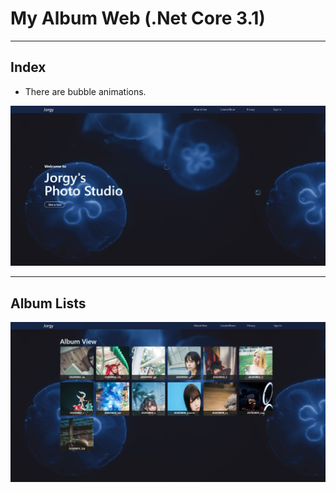 
# My Album Web (.Net Core 3.1)

---

## Index
  * There are bubble animations.

![image](https://github.com/joycloud/AlbumCore/blob/master/001.JPG)

---

## Album Lists

![image](https://github.com/joycloud/AlbumCore/blob/master/002.JPG)

